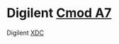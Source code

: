 # Digilent [Cmod A7](https://store.digilentinc.com/cmod-a7-breadboardable-artix-7-fpga-module/)

Digilent [XDC](https://github.com/Digilent/digilent-xdc)

